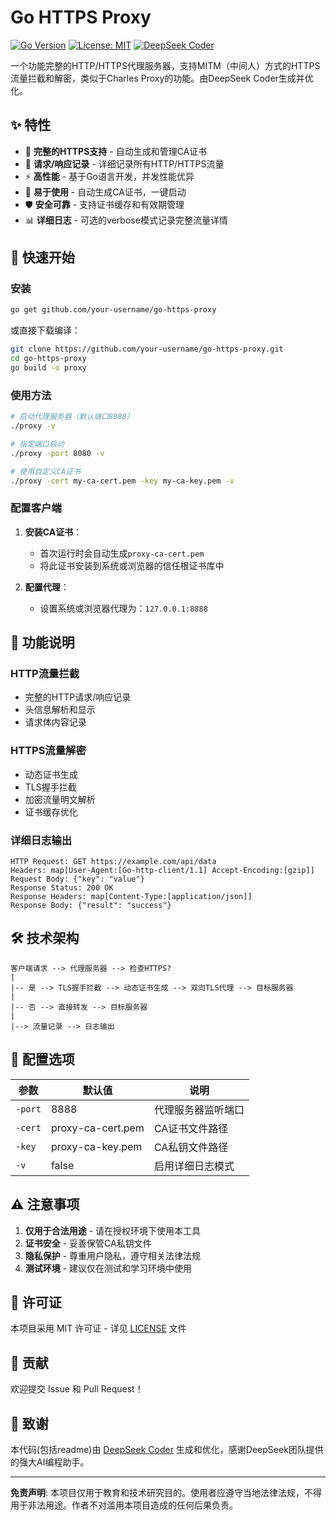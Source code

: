 # Go HTTPS Proxy

[![Go Version](https://img.shields.io/badge/go-1.19+-blue.svg)](https://golang.org/)
[![License: MIT](https://img.shields.io/badge/License-MIT-yellow.svg)](https://opensource.org/licenses/MIT)
[![DeepSeek Coder](https://img.shields.io/badge/Generated%20by-DeepSeek%20Coder-brightgreen.svg)](https://deepseek.com)

一个功能完整的HTTP/HTTPS代理服务器，支持MITM（中间人）方式的HTTPS流量拦截和解密，类似于Charles Proxy的功能。由DeepSeek Coder生成并优化。

## ✨ 特性

- 🔐 **完整的HTTPS支持** - 自动生成和管理CA证书
- 📝 **请求/响应记录** - 详细记录所有HTTP/HTTPS流量
- ⚡ **高性能** - 基于Go语言开发，并发性能优异
- 🔧 **易于使用** - 自动生成CA证书，一键启动
- 🛡️ **安全可靠** - 支持证书缓存和有效期管理
- 📊 **详细日志** - 可选的verbose模式记录完整流量详情

## 🚀 快速开始

### 安装

```bash
go get github.com/your-username/go-https-proxy
```

或直接下载编译：

```bash
git clone https://github.com/your-username/go-https-proxy.git
cd go-https-proxy
go build -o proxy
```

### 使用方法

```bash
# 启动代理服务器（默认端口8888）
./proxy -v

# 指定端口启动
./proxy -port 8080 -v

# 使用自定义CA证书
./proxy -cert my-ca-cert.pem -key my-ca-key.pem -v
```

### 配置客户端

1. **安装CA证书**：
    - 首次运行时会自动生成`proxy-ca-cert.pem`
    - 将此证书安装到系统或浏览器的信任根证书库中

2. **配置代理**：
    - 设置系统或浏览器代理为：`127.0.0.1:8888`

## 📖 功能说明

### HTTP流量拦截
- 完整的HTTP请求/响应记录
- 头信息解析和显示
- 请求体内容记录

### HTTPS流量解密
- 动态证书生成
- TLS握手拦截
- 加密流量明文解析
- 证书缓存优化

### 详细日志输出
```log
HTTP Request: GET https://example.com/api/data
Headers: map[User-Agent:[Go-http-client/1.1] Accept-Encoding:[gzip]]
Request Body: {"key": "value"}
Response Status: 200 OK
Response Headers: map[Content-Type:[application/json]]
Response Body: {"result": "success"}
```

## 🛠️ 技术架构

```
客户端请求 --> 代理服务器 --> 检查HTTPS?
|
|-- 是 --> TLS握手拦截 --> 动态证书生成 --> 双向TLS代理 --> 目标服务器
|
|-- 否 --> 直接转发 --> 目标服务器
|
|--> 流量记录 --> 日志输出
```

## 🔧 配置选项

| 参数 | 默认值 | 说明 |
|------|--------|------|
| `-port` | 8888 | 代理服务器监听端口 |
| `-cert` | proxy-ca-cert.pem | CA证书文件路径 |
| `-key` | proxy-ca-key.pem | CA私钥文件路径 |
| `-v` | false | 启用详细日志模式 |


## ⚠️ 注意事项

1. **仅用于合法用途** - 请在授权环境下使用本工具
2. **证书安全** - 妥善保管CA私钥文件
3. **隐私保护** - 尊重用户隐私，遵守相关法律法规
4. **测试环境** - 建议仅在测试和学习环境中使用

## 📄 许可证

本项目采用 MIT 许可证 - 详见 [LICENSE](LICENSE) 文件

## 🤝 贡献

欢迎提交 Issue 和 Pull Request！

## 🙏 致谢

本代码(包括readme)由 [DeepSeek Coder](https://deepseek.com) 生成和优化，感谢DeepSeek团队提供的强大AI编程助手。

---

**免责声明**: 本项目仅用于教育和技术研究目的。使用者应遵守当地法律法规，不得用于非法用途。作者不对滥用本项目造成的任何后果负责。